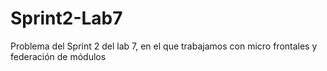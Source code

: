 # Sprint2-Lab7
Problema del Sprint 2 del lab 7, en el que trabajamos con micro frontales y federación de módulos
